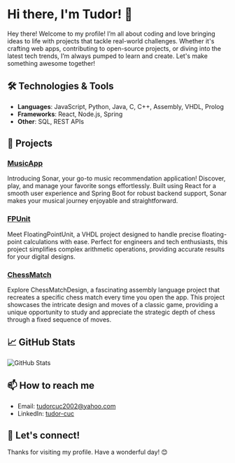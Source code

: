 # Hi there, I'm Tudor! 👋

Hey there! Welcome to my profile! I’m all about coding and love bringing ideas to life with projects that tackle real-world challenges. Whether it's crafting web apps, contributing to open-source projects, or diving into the latest tech trends, I’m always pumped to learn and create. Let's make something awesome together!

## 🛠️ Technologies & Tools

- **Languages**: JavaScript, Python, Java, C, C++, Assembly, VHDL, Prolog
- **Frameworks**: React, Node.js, Spring
- **Other**: SQL, REST APIs

## 🚀 Projects

### [MusicApp](https://github.com/tudorcuc/Sonar-FullStack)
Introducing Sonar, your go-to music recommendation application! Discover, play, and manage your favorite songs effortlessly. Built using React for a smooth user experience and Spring Boot for robust backend support, Sonar makes your musical journey enjoyable and straightforward.

### [FPUnit](https://github.com/tudorcuc/Floating-Point-Calculation-Unit)
Meet FloatingPointUnit, a VHDL project designed to handle precise floating-point calculations with ease. Perfect for engineers and tech enthusiasts, this project simplifies complex arithmetic operations, providing accurate results for your digital designs.

### [ChessMatch](https://github.com/tudorcuc/Chess-Game-Design)
Explore ChessMatchDesign, a fascinating assembly language project that recreates a specific chess match every time you open the app. This project showcases the intricate design and moves of a classic game, providing a unique opportunity to study and appreciate the strategic depth of chess through a fixed sequence of moves.

## 📈 GitHub Stats

![GitHub Stats](https://github-readme-stats.vercel.app/api?username=tudorcuc&show_icons=true&theme=radical)

## 📫 How to reach me

- Email: [tudorcuc2002@yahoo.com](mailto:tudorcuc2002@yahoo.com)
- LinkedIn: [tudor-cuc](https://www.linkedin.com/in/tudor-cuc-0866a6238/)

## 🌟 Let's connect!

Thanks for visiting my profile. Have a wonderful day! 😊

